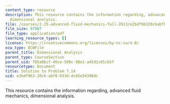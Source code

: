 ```yaml
---
content_type: resource
description: This resource contains the information regarding, advanced fluid mechanics,
  dimensional analysis.
file: /courses/2-25-advanced-fluid-mechanics-fall-2013/e2bdf96320cbabf8033ddcb5e54398dc_MIT2_25F13_Shapi7.14_Solut.pdf
file_size: 97987
file_type: application/pdf
learning_resource_types: []
license: https://creativecommons.org/licenses/by-nc-sa/4.0/
ocw_type: OCWFile
parent_title: Dimensional Analysis
parent_type: CourseSection
parent_uid: f85a0bcf-40ce-500c-98e1-a45d1c65cb5f
resourcetype: Document
title: Solution to Problem 7.14
uid: e2bdf963-20cb-abf8-033d-dcb5e54398dc
---
```

This resource contains the information regarding, advanced fluid mechanics, dimensional analysis.